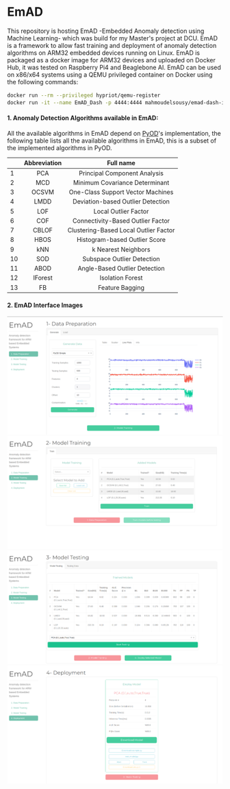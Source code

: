 # EmAD
This repository is hosting EmAD -Embedded Anomaly detection using Machine Learning-  which was build for my Master's project at DCU. EmAD is a framework to allow fast training and deployment of anomaly detection algorithms on ARM32 embedded devices running on Linux. EmAD is packaged as a docker image for ARM32 devices and uploaded on Docker Hub, it was tested on Raspberry Pi4 and Beaglebone AI. EmAD can be used on x86/x64 systems using a QEMU privileged container on Docker using the following commands:

```bash
docker run --rm --privileged hypriot/qemu-register
docker run -it --name EmAD_Dash -p 4444:4444 mahmoudelsousy/emad-dash-image
```

#### 1. Anomaly Detection Algorithms available in EmAD:

All the available algorithms in EmAD depend on [PyOD](https://pyod.readthedocs.io/en/latest/index.html)'s implementation, the following table lists all the available algorithms in EmAD, this is a subset of the implemented algorithms in PyOD.

|    | Abbreviation |               Full name               |
|----|:------------:|:-------------------------------------:|
| 1  | PCA          | Principal Component Analysis          |
| 2  | MCD          | Minimum Covariance Determinant        |
| 3  | OCSVM        | One-Class Support Vector Machines     |
| 4  | LMDD         | Deviation-based Outlier Detection     |
| 5  | LOF          | Local Outlier Factor                  |
| 6  | COF          | Connectivity-Based Outlier Factor     |
| 7  | CBLOF        | Clustering-Based Local Outlier Factor |
| 8  | HBOS         | Histogram-based Outlier Score         |
| 9  | kNN          | k Nearest Neighbors                   |
| 10 | SOD          | Subspace Outlier Detection            |
| 11 | ABOD         | Angle-Based Outlier Detection         |
| 12 | IForest      | Isolation Forest                      |
| 13 | FB           | Feature Bagging                       |

#### 2. EmAD Interface Images

![data-page](/Interface-images/00-data-page.png)
![training-page](/Interface-images/01-training-page.png)
![testing-page](/Interface-images/02-testing-page.png)
![deployment-page](/Interface-images/03-deployment-page.png)